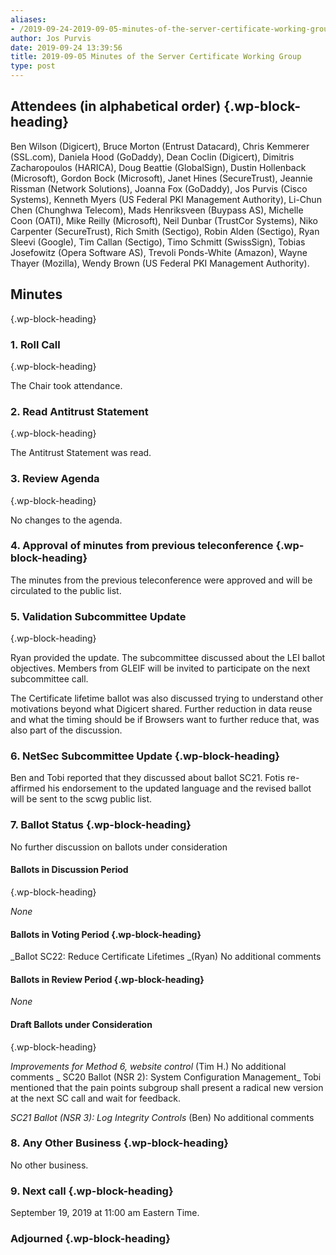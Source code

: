 ```yaml
---
aliases:
- /2019-09-24-2019-09-05-minutes-of-the-server-certificate-working-group/
author: Jos Purvis
date: 2019-09-24 13:39:56
title: 2019-09-05 Minutes of the Server Certificate Working Group
type: post
---
```


## Attendees (in alphabetical order) {.wp-block-heading}

Ben Wilson (Digicert), Bruce Morton (Entrust Datacard), Chris Kemmerer (SSL.com), Daniela Hood (GoDaddy), Dean Coclin (Digicert), Dimitris Zacharopoulos (HARICA), Doug Beattie (GlobalSign), Dustin Hollenback (Microsoft), Gordon Bock (Microsoft), Janet Hines (SecureTrust), Jeannie Rissman (Network Solutions), Joanna Fox (GoDaddy), Jos Purvis (Cisco Systems), Kenneth Myers (US Federal PKI Management Authority), Li-Chun Chen (Chunghwa Telecom), Mads Henriksveen (Buypass AS), Michelle Coon (OATI), Mike Reilly (Microsoft), Neil Dunbar (TrustCor Systems), Niko Carpenter (SecureTrust), Rich Smith (Sectigo), Robin Alden (Sectigo), Ryan Sleevi (Google), Tim Callan (Sectigo), Timo Schmitt (SwissSign), Tobias Josefowitz (Opera Software AS), Trevoli Ponds-White (Amazon), Wayne Thayer (Mozilla), Wendy Brown (US Federal PKI Management Authority).

## Minutes

{.wp-block-heading}

### 1. Roll Call

{.wp-block-heading}

The Chair took attendance.

### 2. Read Antitrust Statement

{.wp-block-heading}

The Antitrust Statement was read.

### 3. Review Agenda

{.wp-block-heading}

No changes to the agenda.

### 4. Approval of minutes from previous teleconference {.wp-block-heading}

The minutes from the previous teleconference were approved and will be circulated to the public list.

### 5. Validation Subcommittee Update

{.wp-block-heading}

Ryan provided the update. The subcommittee discussed about the LEI ballot objectives. Members from GLEIF will be invited to participate on the next subcommittee call.

The Certificate lifetime ballot was also discussed trying to understand other motivations beyond what Digicert shared. Further reduction in data reuse and what the timing should be if Browsers want to further reduce that, was also part of the discussion.

### 6. NetSec Subcommittee Update {.wp-block-heading}

Ben and Tobi reported that they discussed about ballot SC21. Fotis re-affirmed his endorsement to the updated language and the revised ballot will be sent to the scwg public list.

### 7. Ballot Status {.wp-block-heading}

No further discussion on ballots under consideration

#### Ballots in Discussion Period

{.wp-block-heading}

_None_

#### Ballots in Voting Period {.wp-block-heading}

\_Ballot SC22: Reduce Certificate Lifetimes \_(Ryan)
No additional comments

#### Ballots in Review Period {.wp-block-heading}

_None_

#### Draft Ballots under Consideration

{.wp-block-heading}

_Improvements for Method 6, website control_ (Tim H.)
No additional comments
\_
SC20 Ballot (NSR 2): System Configuration Management\_
Tobi mentioned that the pain points subgroup shall present a radical new version at the next SC call and wait for feedback.

_SC21 Ballot (NSR 3): Log Integrity Controls_ (Ben)
No additional comments

### 8. Any Other Business {.wp-block-heading}

No other business.

### 9. Next call {.wp-block-heading}

September 19, 2019 at 11:00 am Eastern Time.

### Adjourned {.wp-block-heading}